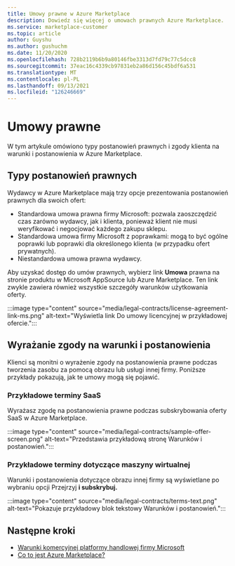 ```yaml
---
title: Umowy prawne w Azure Marketplace
description: Dowiedz się więcej o umowach prawnych Azure Marketplace.
ms.service: marketplace-customer
ms.topic: article
author: Guyshu
ms.author: gushuchm
ms.date: 11/20/2020
ms.openlocfilehash: 728b2119b6b9a80146fbe3313d7fd79c77c5dcc8
ms.sourcegitcommit: 37eac16c4339cb97831eb2a86d156c45bdf6a531
ms.translationtype: MT
ms.contentlocale: pl-PL
ms.lasthandoff: 09/13/2021
ms.locfileid: "126246669"
---
```

# <a name="legal-contracts"></a>Umowy prawne

W tym artykule omówiono typy postanowień prawnych i zgody klienta na warunki i postanowienia w Azure Marketplace.

## <a name="types-of-legal-terms"></a>Typy postanowień prawnych

Wydawcy w Azure Marketplace mają trzy opcje prezentowania postanowień prawnych dla swoich ofert:

- Standardowa umowa prawna firmy Microsoft: pozwala zaoszczędzić czas zarówno wydawcy, jak i klienta, ponieważ klient nie musi weryfikować i negocjować każdego zakupu sklepu.
- Standardowa umowa firmy Microsoft z poprawkami: mogą to być ogólne poprawki lub poprawki dla określonego klienta (w przypadku ofert prywatnych).
- Niestandardowa umowa prawna wydawcy.

Aby uzyskać dostęp do umów prawnych, wybierz link **Umowa** prawna na stronie produktu w Microsoft AppSource lub Azure Marketplace. Ten link zwykle zawiera również wszystkie szczegóły warunków użytkowania oferty.

:::image type="content" source="media/legal-contracts/license-agreement-link-ms.png" alt-text="Wyświetla link Do umowy licencyjnej w przykładowej ofercie.":::

## <a name="consenting-to-terms-and-conditions"></a>Wyrażanie zgody na warunki i postanowienia

Klienci są monitni o wyrażenie zgody na postanowienia prawne podczas tworzenia zasobu za pomocą obrazu lub usługi innej firmy. Poniższe przykłady pokazują, jak te umowy mogą się pojawić.

### <a name="saas-example-terms"></a>Przykładowe terminy SaaS

Wyrażasz zgodę na postanowienia prawne podczas subskrybowania oferty SaaS w Azure Marketplace.

:::image type="content" source="media/legal-contracts/sample-offer-screen.png" alt-text="Przedstawia przykładową stronę Warunków i postanowień.":::

### <a name="virtual-machine-example-terms"></a>Przykładowe terminy dotyczące maszyny wirtualnej

Warunki i postanowienia dotyczące obrazu innej firmy są wyświetlane po wybraniu opcji Przejrzyj **i subskrybuj.**

:::image type="content" source="media/legal-contracts/terms-text.png" alt-text="Pokazuje przykładowy blok tekstowy Warunków i postanowień.":::

## <a name="next-steps"></a>Następne kroki

- [Warunki komercyjnej platformy handlowej firmy Microsoft](https://azure.microsoft.com/support/legal/marketplace-terms/)
- [Co to jest Azure Marketplace?](azure-marketplace-overview.md) 
